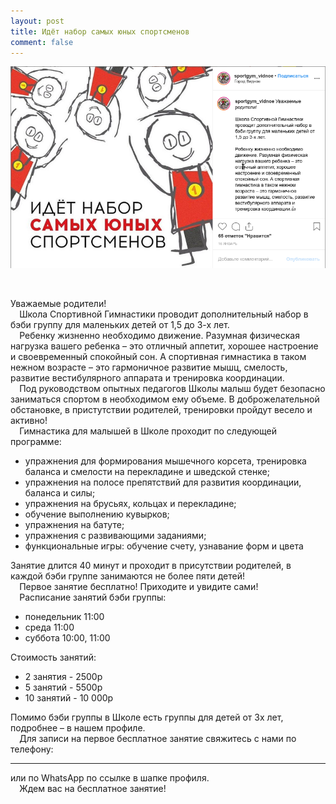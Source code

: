 ```yaml
---
layout: post
title: Идёт набор самых юных спортсменов
comment: false
---
```

![Текст поста]( /sample/i/nabor.png)

⠀

Уважаемые родители!  
⠀
Школа Спортивной Гимнастики проводит дополнительный набор в бэби группу для маленьких детей от 1,5 до 3-х лет.  
⠀
Ребенку жизненно необходимо движение. Разумная физическая нагрузка вашего ребенка – это отличный аппетит, хорошее настроение и своевременный спокойный сон. А спортивная гимнастика в таком нежном возрасте – это гармоничное развитие мышц, смелость, развитие вестибулярного аппарата и тренировка координации.  
⠀
Под руководством опытных педагогов Школы малыш будет безопасно заниматься спортом в необходимом ему объеме. В доброжелательной обстановке, в пристутствии родителей, тренировки пройдут весело и активно!  
⠀
Гимнастика для малышей в Школе проходит по следующей программе:  
- ️упражнения для формирования мышечного корсета, тренировка баланса и смелости на перекладине и шведской стенке;  
- ️упражнения на полосе препятствий для развития координации, баланса и силы;  
- ️упражнения на брусьях, кольцах и перекладине;  
- ️обучение выполнению кувырков;  
- ️упражнения на батуте;  
- ️упражнения с развивающими заданиями;  
- ️функциональные игры: обучение счету, узнавание форм и цвета  

Занятие длится 40 минут и проходит в присутствии родителей, в каждой бэби группе занимаются не более пяти детей!  
⠀
Первое занятие бесплатно! Приходите и увидите сами!  
⠀
Расписание занятий бэби группы:  
- понедельник 11:00  
- среда 11:00  
- суббота 10:00, 11:00  

Стоимость занятий:  
- 2 занятия - 2500р  
- 5 занятий - 5500р  
- 10 занятий - 10 000р  

Помимо бэби группы в Школе есть группы для детей от 3х лет, подробнее – в нашем профиле.  
⠀
Для записи на первое бесплатное занятие свяжитесь с нами по телефону:  
_________________  
или по WhatsApp по ссылке в шапке профиля.  
⠀
Ждем вас на бесплатное занятие!  
